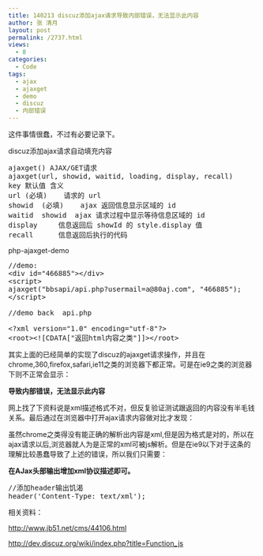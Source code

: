 ```yaml
---
title: 140213 discuz添加ajax请求导致内部错误，无法显示此内容
author: 张 清月
layout: post
permalink: /2737.html
views:
  - 8
categories:
  - Code
tags:
  - ajax
  - ajaxget
  - demo
  - discuz
  - 内部错误
---
```

这件事情很蠢，不过有必要记录下。

discuz添加ajax请求自动填充内容

<pre>ajaxget() AJAX/GET请求
ajaxget(url, showid, waitid, loading, display, recall)
key	默认值	含义
url	(必填)	请求的 url
showid	(必填)	ajax 返回信息显示区域的 id
waitid	showid	ajax 请求过程中显示等待信息区域的 id
display		信息返回后 showId 的 style.display 值
recall		信息返回后执行的代码
</pre>

php-ajaxget-demo

<pre class="brush: php; title: ; notranslate" title="">//demo:
&lt;div id="466885"&gt;&lt;/div&gt;
&lt;script&gt;
ajaxget("bbsapi/api.php?usermail=a@80aj.com", "466885");
&lt;/script&gt;

//demo back  api.php

&lt;?xml version="1.0" encoding="utf-8"?&gt;
&lt;root&gt;&lt;![CDATA["返回html内容之类"]]&gt;&lt;/root&gt;
</pre>

<font clolr="red">其实上面的已经简单的实现了discuz的ajaxget请求操作，并且在chrome,360,firefox,safari,ie11之类的浏览器下都正常。可是在ie9之类的浏览器下则不正常会显示：</font>

**导致内部错误，无法显示此内容**

网上找了下资料说是xml描述格式不对，但反复验证测试跟返回的内容没有半毛钱关系。最后通过在浏览器中打开ajax请求内容做对比才发现：

虽然chrome之类得没有能正确的解析出内容是xml,但是因为格式是对的，所以在ajax请求以后,浏览器就人为是正常的xml可被js解析。但是在ie9以下对于这条的理解比较愚蠢导致了上述的错误，所以我们只需要：

**在AJax头部输出增加xml协议描述即可。**

<pre class="brush: php; title: ; notranslate" title="">//添加header输出饥渴
header('Content-Type: text/xml');
</pre>

相关资料：

http://www.jb51.net/cms/44106.html

http://dev.discuz.org/wiki/index.php?title=Function_js
